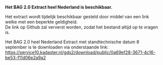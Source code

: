 **Het BAG 2.0 Extract heel Nederland is beschikbaar.**  

Het extract wordt tijdelijk beschikbaar gesteld door middel van een link welke met een beperkte geldigheid.  
De link op Github zal ververst worden, zodat het bestand altijd op te vragen is.

Het BAG 2.0 heel Nederland Extract met standtechnische datum 8 september is te downloaden via onderstaande link:  
https://service10.kadaster.nl/gds2/download/public/0a69ef28-3671-4c16-be53-f11d06e2a9a2
